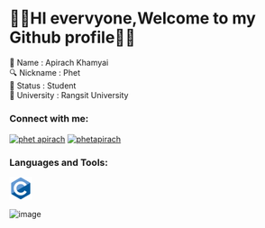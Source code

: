 # 👋👋HI evervyone,Welcome to my Github profile👋👋
🐣 Name : Apirach Khamyai<br> 
 🔍 Nickname : Phet<br>
   📕  Status : Student<br>
     🏫  University : Rangsit University<br>
    
    
<h3 align="center">

<h3 align="left">Connect with me:</h3>
<p align="left">
<a href="https://fb.com/phet apirach" target="blank"><img align="center" src="https://raw.githubusercontent.com/rahuldkjain/github-profile-readme-generator/master/src/images/icons/Social/facebook.svg" alt="phet apirach" height="30" width="40" /></a>
<a href="https://instagram.com/phetapirach" target="blank"><img align="center" src="https://raw.githubusercontent.com/rahuldkjain/github-profile-readme-generator/master/src/images/icons/Social/instagram.svg" alt="phetapirach" height="30" width="40" /></a>
</p>

<h3 align="left">Languages and Tools:</h3>
<p align="left"> <a href="https://www.cprogramming.com/" target="_blank" rel="noreferrer"> <img src="https://raw.githubusercontent.com/devicons/devicon/master/icons/c/c-original.svg" alt="c" width="40" height="40"/> </a> </p>

![image](https://user-images.githubusercontent.com/116876077/199897890-67226b59-5cb9-4688-9b0f-7dafc45fca78.png)

